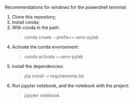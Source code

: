 Recommendations for windows for the powershell terminal:
1. Clone this repository;
2. Install conda;
3. With conda in the path:
   > conda create --prefix=~\.venv-pylab
4. Activate the conda environment:
   > conda activate ~\.venv-pylab
5. Install the dependencies:
   > pip install -r requirements.txt
6. Run jupyter notebook, and the notebook with the project:
   > jupyter notebook
